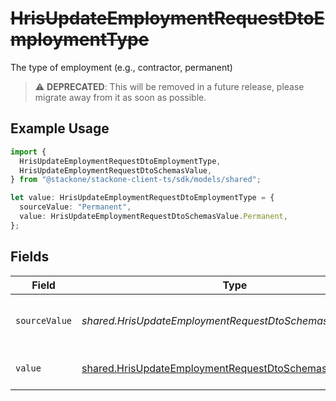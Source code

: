 # ~~HrisUpdateEmploymentRequestDtoEmploymentType~~

The type of employment (e.g., contractor, permanent)

> :warning: **DEPRECATED**: This will be removed in a future release, please migrate away from it as soon as possible.

## Example Usage

```typescript
import {
  HrisUpdateEmploymentRequestDtoEmploymentType,
  HrisUpdateEmploymentRequestDtoSchemasValue,
} from "@stackone/stackone-client-ts/sdk/models/shared";

let value: HrisUpdateEmploymentRequestDtoEmploymentType = {
  sourceValue: "Permanent",
  value: HrisUpdateEmploymentRequestDtoSchemasValue.Permanent,
};
```

## Fields

| Field                                                                                                                         | Type                                                                                                                          | Required                                                                                                                      | Description                                                                                                                   | Example                                                                                                                       |
| ----------------------------------------------------------------------------------------------------------------------------- | ----------------------------------------------------------------------------------------------------------------------------- | ----------------------------------------------------------------------------------------------------------------------------- | ----------------------------------------------------------------------------------------------------------------------------- | ----------------------------------------------------------------------------------------------------------------------------- |
| `sourceValue`                                                                                                                 | *shared.HrisUpdateEmploymentRequestDtoSchemasSourceValue*                                                                     | :heavy_minus_sign:                                                                                                            | The source value of the employment type.                                                                                      | Permanent                                                                                                                     |
| `value`                                                                                                                       | [shared.HrisUpdateEmploymentRequestDtoSchemasValue](../../../sdk/models/shared/hrisupdateemploymentrequestdtoschemasvalue.md) | :heavy_minus_sign:                                                                                                            | The type of the employment.                                                                                                   | permanent                                                                                                                     |